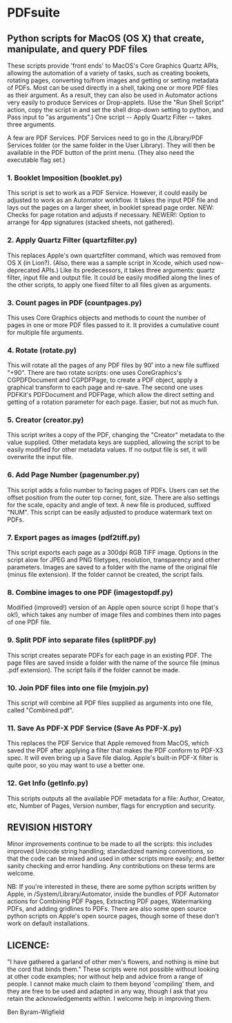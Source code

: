 # PDFsuite
## Python scripts for MacOS (OS X) that create, manipulate, and query PDF files

These scripts provide 'front ends' to MacOS's Core Graphics Quartz APIs, allowing the automation of a variety of tasks, such as creating bookets, rotating pages, converting to/from images and getting or setting metadata of PDFs. Most can be used directly in a shell, taking one or more PDF files as their argument. As a result, they can also be used in Automator actions very easily to produce Services or Drop-applets. (Use the "Run Shell Script" action, copy the script in and set the shell drop-down setting to python, and Pass input to "as arguments".) 
One script -- Apply Quartz Filter -- takes three arguments.

A few are PDF Services. PDF Services need to go in the /Library/PDF Services folder (or the same folder in the User Library). They will then be available in the PDF button of the print menu. (They also need the executable flag set.)

### 1. Booklet Imposition (booklet.py)

This script is set to work as a PDF Service. However, it could easily be adjusted to work as an Automator workflow. It takes the input PDF file and lays out the pages on a larger sheet, in booklet spread page order. NEW: Checks for page rotation and adjusts if necessary. NEWER!: Option to arrange for 4pp signatures (stacked sheets, not gathered).

### 2. Apply Quartz Filter (quartzfilter.py)

This replaces Apple's own quartzfilter command, which was removed from OS X (in Lion?). (Also, there was a sample script in Xcode, which used now-deprecated APIs.) Like its predecessors, it takes three arguments: quartz filter, input file and output file. It could be easily modified along the lines of the other scripts, to apply one fixed filter to all files given as arguments.

### 3. Count pages in PDF (countpages.py)

This uses Core Graphics objects and methods to count the number of pages in one or more PDF files passed to it. It provides a cumulative count for multiple file arguments.

### 4. Rotate (rotate.py)

This will rotate all the pages of any PDF files by 90˚ into a new file suffixed "+90". There are two rotate scripts: one uses CoreGraphics's CGPDFDocument and CGPDFPage, to create a PDF object, apply a graphical transform to each page and re-save. The second one uses PDFKit's PDFDocument and PDFPage, which allow the direct setting and getting of a rotation parameter for each page. Easier, but not as much fun.

### 5. Creator (creator.py)

This script writes a copy of the PDF, changing the "Creator" metadata to the value supplied. Other metadata keys are supplied, allowing the script to be easily modified for other metadata values. If no output file is set, it will overwrite the input file.

### 6. Add Page Number (pagenumber.py)

This script adds a folio number to facing pages of PDFs. Users can set the offset position from the outer top corner, font, size. There are also settings for the scale, opacity and angle of text. A new file is produced, suffixed "NUM". 
This script can be easily adjusted to produce watermark text on PDFs.

### 7. Export pages as images (pdf2tiff.py)

This script exports each page as a 300dpi RGB TIFF image. Options in the script alow for JPEG and PNG filetypes, resolution, transparency and other parameters. Images are saved to a folder with the name of the original file (minus file extension). If the folder cannot be created, the script fails.

### 8. Combine images to one PDF (imagestopdf.py)

Modified (improved!) version of an Apple open source script (I hope that's ok!), which takes any number of image files and combines them into pages of one PDF file. 

### 9. Split PDF into separate files (splitPDF.py)

This script creates separate PDFs for each page in an existing PDF. The page files are saved inside a folder with the name of the source file (minus .pdf extension). The script fails if the folder cannot be made.

### 10. Join PDF files into one file (myjoin.py)

This script will combine all PDF files supplied as arguments into one file, called "Combined.pdf". 

### 11. Save As PDF-X PDF Service (Save As PDF-X.py)

This replaces the PDF Service that Apple removed from MacOS, which saved the PDF after applying a filter that makes the PDF conform to PDF-X3 spec. It will even bring up a Save file dialog. Apple's built-in PDF-X filter is quite poor, so you may want to use a better one.

### 12. Get Info (getInfo.py)

This scripts outputs all the available PDF metadata for a file: Author, Creator, etc, Number of Pages, Version number, flags for encryption and security.

## REVISION HISTORY
Minor improvements continue to be made to all the scripts: this includes improved Unicode string handling; standardized naming conventions, so that the code can be mixed and used in other scripts more easily; and better sanity checking and error handling. Any contributions on these terms are welcome.

NB:
If you're interested in these, there are some python scripts written by Apple, in /System/Library/Automator, inside the bundles of PDF Automator actions for Combining PDF Pages, Extracting PDF pages, Watermarking PDFs, and adding gridlines to PDFs. There are also some open source python scripts on Apple's open source pages, though some of these don't work on default installations.

## LICENCE:
"I have gathered a garland of other men's flowers, and nothing is mine but the cord that binds them." These scripts were not possible without looking at other code examples; nor without help and advice from a range of people. I cannot make much claim to them beyond 'compiling' them, and they are free to be used and adapted in any way, though I ask that you retain the acknowledgements within. I welcome help in improving them.

Ben Byram-Wigfield

